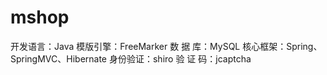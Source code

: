 # mshop
开发语言：Java
模版引擎：FreeMarker
数 据 库：MySQL
核心框架：Spring、SpringMVC、Hibernate
身份验证：shiro
验 证 码：jcaptcha
